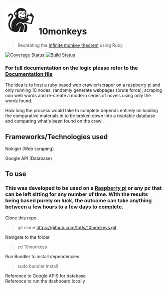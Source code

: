#  ![monkey reading book](views/images/monkey_reading_book-thumb.png) 10monkeys
> Recreating the [Infinite monkey theorem](https://en.wikipedia.org/wiki/Infinite_monkey_theorem) using Ruby

[![Coverage Status](https://coveralls.io/repos/github/fo0s/10monkeys/badge.svg?branch=master)](https://coveralls.io/github/fo0s/10monkeys?branch=master)
[![Build Status](https://travis-ci.org/fo0s/10monkeys.svg?branch=master)](https://travis-ci.org/fo0s/10monkeys)

### For full documentation on the logic please refer to the [Documentation file](documentation.md)

The idea is to host a ruby based web crawler/scraper on a raspberry pi and only running 10 nodes, randomly generate webpages (brute force), scraping non web words and re-create a modern series of novels using only the words found.

How long the process would take to complete depends entirely on loading the comparative materials in to be broken down into a readable database and comparing what's been found on the crawl.

## Frameworks/Technologies used

Nokigiri (Web scraping)  

Google API (Database)

## To use

### This was developed to be used on a [Raspberry pi](https://www.raspberrypi.org/) or any pc that can be left sitting for any number of time. With the results being based purely on luck, the outcome can take anything between a few hours to a few days to complete.

Clone this repo

> git clone https://github.com/fo0s/10monkeys.git

Navigate to the folder

> cd 10monkeys

Run Bundler to install dependencies

> sudo bundler install

Reference to Google APIS for database  
Reference to run the dashboard locally

